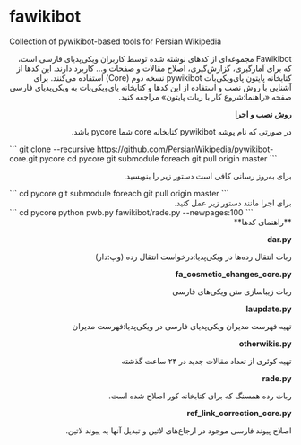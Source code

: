 # fawikibot
Collection of pywikibot-based tools for Persian Wikipedia

<div dir="rtl">
Fawikibot مجموعه‌ای از کدهای نوشته شده توسط کاربران ویکی‌پدیای فارسی است، که برای آمارگیری، گزارش‌گیری، اصلاح مقالات و صفحات و... کاربرد دارند. این کدها از کتابخانه پایتون پای‌ویکی‌بات pywikibot نسخه دوم (Core) استفاده می‌کنند. برای آشنایی با روش نصب و استفاده از این کدها و کتابخانه پای‌ویکی‌بات به ویکی‌پدیای فارسی صفحه «راهنما:شروع کار با ربات پایتون» مراجعه کنید.

**روش نصب و اجرا**

در صورتی که نام پوشه pywikibot کتابخانه core شما pycore باشد.
<div dir="ltr">
```
   git clone --recursive https://github.com/PersianWikipedia/pywikibot-core.git pycore
   cd pycore
   git submodule foreach git pull origin master
```
<div dir="rtl">

برای به‌روز رسانی کافی است دستور زیر را بنویسید.

<div dir="ltr">
```
   cd pycore
   git submodule foreach git pull origin master
```

<div dir="rtl">
برای اجرا مانند دستور زیر عمل کنید.

<div dir="ltr">
```
   cd pycore
   python pwb.py fawikibot/rade.py --newpages:100
```

<div dir="rtl">
**راهنمای کدها**

**dar.py**

ربات انتقال رده‌ها در ویکی‌پدیا:درخواست انتقال رده (وپ:دار)

**fa_cosmetic_changes_core.py**

ربات زیباسازی متن ویکی‌های فارسی

**laupdate.py**

تهیه فهرست مدیران ویکی‌پدیای فارسی در ویکی‌پدیا:فهرست مدیران

**otherwikis.py**

تهیه کوئری از تعداد مقالات جدید در ۲۴ ساعت گذشته

**rade.py**

ربات رده همسنگ که برای کتابخانه کور اصلاح شده است.

**ref_link_correction_core.py**

اصلاح پیوند فارسی موجود در ارجاع‌های لاتین و تبدیل آنها به پیوند لاتین.
